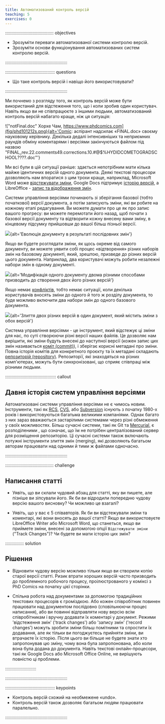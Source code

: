 ```yaml
---
title: Автоматизований контроль версій
teaching: 5
exercises: 0
---
```


::::::::::::::::::::::::::::::::::::::: objectives

- Зрозуміти переваги автоматизованої системи контролю версій.
- Зрозуміти основи функціонування автоматизованих систем контролю версій.

::::::::::::::::::::::::::::::::::::::::::::::::::

:::::::::::::::::::::::::::::::::::::::: questions

- Що таке контроль версій і навіщо його використовувати?

::::::::::::::::::::::::::::::::::::::::::::::::::

Ми почнемо з розгляду того, як контроль версій може бути використаний для відстеження того, що і коли зробив один користувач.
Навіть якщо ви не співпрацюєте з іншими людьми, автоматизований контроль версій набагато краще, ніж ця ситуація:

!["notFinal.doc" Хорхе Чам, https://www.phdcomics.com](fig/phd101212s.png){alt='Comic: аспірант надсилає «FINAL.doc» своєму науковому керівнику. Декілька дедалі інтенсивніших та неприємних раундів обміну коментарями і версіями закінчуються файлом під назвою "FINAL_rev.22.comments49.corrections.10.#@$%HYDIDCOMETOGRADSCHOOL????.doc"'}

Ми всі були в цій ситуації раніше: здається непотрібним мати кілька майже ідентичних версій одного документа. Деякі текстові процесори дозволяють нам впоратися з цим трохи краще, наприклад, Microsoft Word може [відстежувати зміни](https://support.office.com/en-us/article/Track-changes-in-Word-197ba630-0f5f-4a8e-9a77-3712475e806a), Google Docs підтримує [історію версій](https://support.google.com/docs/answer/190843?hl=en), а LibreOffice - [запис та відображення змін](https://help.libreoffice.org/Common/Recording_and_Displaying_Changes).

Системи управління версіями починають зі зберігання базової (тобто початкової) версії документа, а потім записують зміни, які ви робите на кожному етапі редагування. Ви можете думати про це як про запис вашого прогресу: ви можете перемотати його назад, щоб почати з базової версії документу та відтворити кожну внесену вами зміну, в кінцевому підсумку прийшовши до вашої більш пізньої версії.

![](fig/play-changes.svg){alt='Еволюція документу в результаті послідовних змін'}

Якщо ви будете розглядати зміни, як щось окреме від самого документу, ви можете уявити собі процес «відтворення» різних наборів змін на базовому документі, який, зрештою, призведе до різних версій цього документа. Наприклад, два користувачі можуть робити незалежні набори змін в одному документі.

![](fig/versions.svg){alt='Модифікація одного документу двома різними способами призводить до створення двох його різних версій'}

Якщо немає [конфліктів](../learners/reference.md#conflict), тобто немає ситуації, коли декілька користувачів вносять зміни до одного й того ж розділу документа, то буде можливо включити два набори змін до одного базового документа.

![](fig/merge.svg){alt='Злиття двох різних версій в один документ, який містить зміни з обох версій'}

Система управління версіями - це інструмент, який відстежує ці зміни для нас, по суті створюючи різні версії наших файлів. Це дозволяє нам вирішити, які зміни будуть внесені до наступної версії (кожен запис цих змін називається [коміт (commit)](../learners/reference.md#commit)), і зберігає корисні метадані про зміни. Повна історія комітів для конкретного проєкту та їх метадані складають [репозиторій (repository)](../learners/reference.md#repository).
Репозиторії, які знаходяться на різних комп'ютерах, можуть бути синхронізовані, що сприяє співпраці між різними людьми.

:::::::::::::::::::::::::::::::::::::::::  callout

## Давня історія систем управління версіями

Автоматизовані системи управління версіями не є чимось новим.
Інструменти, такі як [RCS](https://en.wikipedia.org/wiki/Revision_Control_System), [CVS](https://en.wikipedia.org/wiki/Concurrent_Versions_System), або [Subversion](https://en.wikipedia.org/wiki/Apache_Subversion) існують з початку 1980-х років і використовуються багатьма великими компаніями.
Однак багато з них зараз вважаються застарілими системами через різні обмеження у своїх можливостях.
Більш сучасні системи, такі як Git та [Mercurial](https://swcarpentry.github.io/hg-novice/), є розподіленими , що означає, що їм не потрібен централізований сервер для розміщення репозиторію.
Ці сучасні системи також включають потужні інструменти злиття змін (merging), які дозволяють багатьом авторам працювати над одними й тими ж файлами одночасно.

::::::::::::::::::::::::::::::::::::::::::::::::::

:::::::::::::::::::::::::::::::::::::::  challenge

## Написання статті

- Уявіть, що ви склали чудовий абзац для статті, яку ви пишете, але пізніше ви зіпсували його. Як би ви відродили попередню чудову версію вашого висновку? Чи можливо це взагалі?

- Уявіть, що у вас є 5 співавторів. Як би ви відстежували зміни та коментарі, які вони вносять до вашої статті?  Якщо ви використовуєте LibreOffice Writer або Microsoft Word, що станеться, якщо ви приймете зміни, внесені за допомогою опції `Відстежувати зміни` ("Track Changes")? Чи будете ви мати історію цих змін?

:::::::::::::::  solution

## Рішення

- Відновити чудову версію можливо тільки якщо ви створили копію старої версії статті. Ризик втрати хороших версій часто призводить до проблемного робочого процесу, проілюстрованого у коміксі з PhD Comics на початку цієї сторінки.

- Спільна робота над документами за допомогою традиційних текстових процесорів є громіздкою.
  Або кожен співробітник повинен працювати над документом послідовно (сповільнюючи процес написання), або ви повинні відправляти нову версію всім співробітникам і вручну додавати їх коментарі у документ. Режими 'відстеження змін' ('track changes') або 'запису змін' ('record changes') можуть зробити зміни більш помітними та спростити їх додавання, але як тільки ви погоджуєтесь прийняти зміни, ви втрачаєте їх історію. Після цього ви більше не будете знати хто запропонував цю зміну, чому вона була запропонована, або коли вона була додана до документа. Навіть текстові онлайн-процесори, такі як Google Docs або Microsoft Office Online, не вирішують повністю ці проблеми.

:::::::::::::::::::::::::

::::::::::::::::::::::::::::::::::::::::::::::::::

:::::::::::::::::::::::::::::::::::::::: keypoints

- Контроль версій схожий на необмежене «undo».
- Контроль версій також дозволяє багатьом людям працювати паралельно.

::::::::::::::::::::::::::::::::::::::::::::::::::
